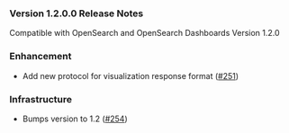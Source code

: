 ### **Version 1.2.0.0 Release Notes**
Compatible with OpenSearch and OpenSearch Dashboards Version 1.2.0

### **Enhancement**
* Add new protocol for visualization response format ([#251](https://github.com/opensearch-project/sql/pull/251))

### **Infrastructure**
* Bumps version to 1.2 ([#254](https://github.com/opensearch-project/sql/pull/254))
